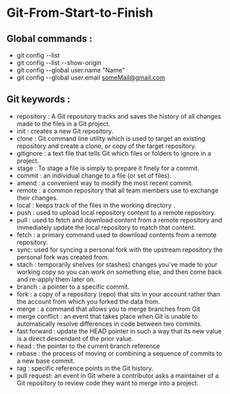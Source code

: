 # Git-From-Start-to-Finish

## Global commands :
 - git config --list
 - git config --list --show-origin
 - git config --global user.name "Name"
 - git config --global user.email someMail@gmail.com

## Git keywords : 
 - repository : A Git repository tracks and saves the history of all changes made to the files in a Git project.
 - init : creates a new Git repository. 
 - clone : Git command line utility which is used to target an existing repository and create a clone, or copy of the target repository.
 - gitignore : a text file that tells Git which files or folders to ignore in a project.
 - stage : To stage a file is simply to prepare it finely for a commit.  
 - commit : an individual change to a file (or set of files). 
 - amend : a convenient way to modify the most recent commit. 
 - remote : a common repository that all team members use to exchange their changes. 
 - local : keeps track of the files in the working directory .
 - push : used to upload local repository content to a remote repository. 
 - pull : used to fetch and download content from a remote repository and immediately update the local repository to match that content.
 - fetch : a primary command used to download contents from a remote repository.
 - sync: used for syncing a personal fork with the upstream repository the personal fork was created from.
 - stach : temporarily shelves (or stashes) changes you've made to your working copy so you can work on something else, and then come back and re-apply them later on.
 - branch : a pointer to a specific commit. 
 - fork : a copy of a repository (repo) that sits in your account rather than the account from which you forked the data from. 
 - merge : a command that allows you to merge branches from Git
 - merge conflict : an event that takes place when Git is unable to automatically resolve differences in code between two commits.
 - fast forward :  update the HEAD pointer in such a way that its new value is a direct descendant of the prior value.
 - head : the pointer to the current branch reference
 - rebase : the process of moving or combining a sequence of commits to a new base commit.
 - tag : specific reference points in the Git history.
 - pull request: an event in Git where a contributor asks a maintainer of a Git repository to review code they want to merge into a project.
